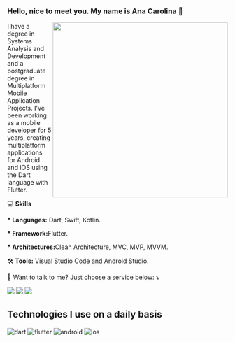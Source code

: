 ###   Hello, nice to meet you. My name is Ana Carolina 👋

<img src="https://raw.githubusercontent.com/MicaelliMedeiros/micaellimedeiros/master/image/computer-illustration.png" min-width="400px" max-width="400px" width="400px" align="right" alt="">

<p align="left"> 
I have a degree in Systems Analysis and Development and a postgraduate degree in Multiplatform Mobile Application Projects. I've been working as a mobile developer for 5 years, creating multiplatform applications for Android and iOS using the Dart language with Flutter.  
</p>
<p align="left">
  💻 <strong>Skills</strong>
</p>
<p align="left">
   <strong>* Languages:</strong> Dart, Swift, Kotlin.
</p>
<p align="left">
   <strong>* Framework:</strong>Flutter.
</p>
<p align="left">
  <strong>* Architectures:</strong>Clean Architecture, MVC, MVP, MVVM.
</p>
 

<p align="left">
  🛠️ <strong>Tools:</strong> Visual Studio Code and
   Android Studio.
</p>

<p align="left">
  💌 Want to talk to me? Just choose a service below: ⤵️
</p>

<p align="left">
  
  <a href="https://wa.me/553182919004" alt="WhatsApp">
  <img src="https://img.shields.io/badge/-WhatsApp-25d366?style=flat-square&labelColor=25d366&logo=whatsapp&logoColor=white&link=https://wa.link/96p3z3"/></a>
  
  <a href="mailto:acmbldevprogltda@gmail.com" alt="Gmail">
  <img src="https://img.shields.io/badge/-Gmail-FF0000?style=flat-square&labelColor=FF0000&logo=gmail&logoColor=white" /></a>

  <a href="https://www.linkedin.com/in/ana-carolina-a37062180/" alt="Linkedin">
  <img src="https://img.shields.io/badge/-Linkedin-0e76a8?style=flat-square&logo=Linkedin&logoColor=white" /></a>
</p>  

## Technologies I use on a daily basis

<div style="display: inline_block">
  <img align="center" alt="dart" src="https://img.shields.io/badge/Dart-0175C2?style=for-the-badge&logo=dart&logoColor=white" />
  <img align="center" alt="flutter" src="https://img.shields.io/badge/Flutter-02569B?style=for-the-badge&logo=flutter&logoColor=white" />
  <img align="center" alt="android" src="https://img.shields.io/badge/Android-3DDC84?style=for-the-badge&logo=android&logoColor=white" />
  <img align="center" alt="ios" src="https://img.shields.io/badge/iOS-000000?style=for-the-badge&logo=ios&logoColor=white" />
</div><br/>



